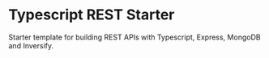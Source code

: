 # Typescript REST Starter
Starter template for building REST APIs with Typescript, Express, MongoDB and Inversify.
